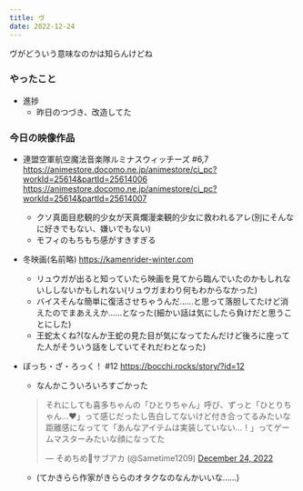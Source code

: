 ```yaml
---
title: ヴ
date: 2022-12-24
---
```


ヴがどういう意味なのかは知らんけどね

### やったこと
+ 進捗
  + 昨日のつづき、改造してた

### 今日の映像作品
+ 連盟空軍航空魔法音楽隊ルミナスウィッチーズ #6,7 <https://animestore.docomo.ne.jp/animestore/ci_pc?workId=25614&partId=25614006> <https://animestore.docomo.ne.jp/animestore/ci_pc?workId=25614&partId=25614007>
  + クソ真面目悲観的少女が天真爛漫楽観的少女に救われるアレ(別にそんなに好きでもない、嫌いでもない)
  + モフィのもちもち感がすきすぎる
+ 冬映画(名前略) <https://kamenrider-winter.com>
  + リュウガが出ると知っていたら映画を見てから臨んでいたのかもしれないししないかもしれない(リュウガまわり何もわからなかった)
  + バイスそんな簡単に復活させちゃうんだ……と思って落胆してたけど消えたのでまあええか……となった(細かい話は気にしたら負けだと思うことにした)
  + 王蛇太くね?(なんか王蛇の見た目が気になってたんだけど後ろに座ってた人がそういう話をしていてそれだわとなった)
+ ぼっち・ざ・ろっく！ #12 <https://bocchi.rocks/story/?id=12>
  + なんかこういろいろすごかった

  <blockquote class="twitter-tweet" data-partner="tweetdeck"><p lang="ja" dir="ltr">それにしても喜多ちゃんの「ひとりちゃん」呼び、ずっと「ひとりちゃん…♥」って感じだったし告白してないけど付き合ってるみたいな距離感になってて「あんなアイテムは実装していない…！」ってゲームマスターみたいな顔になってた</p>&mdash; そめちめ🍑サブアカ (@Sametime1209) <a href="https://twitter.com/Sametime1209/status/1606677117835804672?ref_src=twsrc%5Etfw">December 24, 2022</a></blockquote>
  <script async src="https://platform.twitter.com/widgets.js" charset="utf-8"></script>

    + (てかきらら作家がきららのオタクなのなんかいいな……)
